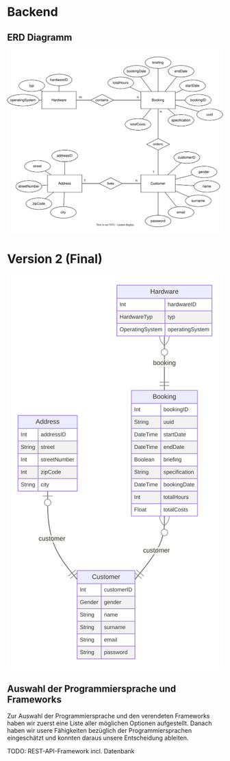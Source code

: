 # Backend

## ERD Diagramm

![Image title](../../assets/svg/ERDDatenbankPage_v2.svg)

# Version 2 (Final)
![](../../assets/svg/prisma-erd.svg)

## Auswahl der Programmiersprache und Frameworks

Zur Auswahl der Programmiersprache und den verendeten Frameworks haben wir zuerst eine Liste aller möglichen Optionen aufgestellt.
Danach haben wir usere Fähigkeiten bezüglich der Programmiersprachen eingeschätzt und konnten daraus unsere Entscheidung ableiten.

[^1]: https://github.com/gz-bad-erzland-p2/Dokumentation/raw/master/docs/assets/img/UseCase01.png (27.02.2023)

TODO: REST-API-Framework incl. Datenbank
